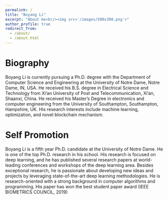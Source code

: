 ```yaml
---
permalink: /
title: "Boyang Li"
excerpt: "About me<br/><img src='/images/500x300.png'>"
author_profile: true
redirect_from: 
  - /about/
  - /about.html
---
```



Biography
======
Boyang Li is currently pursuing a Ph.D. degree with the Department of 
Computer Science and Engineering at the University of Notre Dame, Notre Dame, IN, USA. 
He received his B.S. degree in Electrical Science and Technology 
from Xi’an University of Post and Telecommunication, Xi’an, Shaanxi, China. 
He received his Master’s Degree in electronics and computer engineering 
from the University of Southampton, Southampton, Hampshire, UK. 
His research interests include machine learning, optimization, 
and novel blockchain mechanism.

Self Promotion
======
Boyang Li is a fifth year Ph.D. candidate at the University of Notre Dame. 
He is one of the top Ph.D. research in his school. 
His research is focused on deep learning, 
and he has published several research papers at world-leading conferences 
and workshops of the deep learning area. Besides exceptional research, 
he is passionate about developing new ideas and projects by leveraging 
state-of-the-art deep learning methodologies. He is research-oriented 
with a strong background in computer algorithms and programming. 
His paper has won the best student paper award (IEEE BIOMETRICS COUNCIL, 2019) 